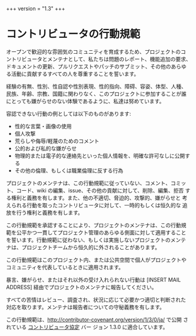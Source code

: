 +++
version = "1.3"
+++

# コントリビュータの行動規範

オープンで歓迎的な雰囲気のコミュニティを育成するため、プロジェクトのコ
ントリビュータとメンテナとして、私たちは問題のレポート、機能追加の要求、
ドキュメントの更新、プルリクエストやパッチのサブミット、その他のあらゆ
る活動に貢献するすべての人を尊重することを誓います。

経験の有無、性別、性自認や性別表現、性的指向、障碍、容姿、体型、人種、
民族、年齢、宗教、国籍に関わりなく、このプロジェクトに参加することが誰
にとっても嫌がらせのない体験であるように、私達は努めています。

容認できない行動の例としては以下のものがあります:

* 性的な言葉・画像の使用
* 個人攻撃
* 荒らしや侮辱/軽蔑のためのコメント
* 公的および私的な嫌がらせ
* 物理的または電子的な連絡先といった個人情報を、明確な許可なしに公開する
* その他の倫理、もしくは職業倫理に反する行為

プロジェクトのメンテナは、この行動規範に従っていない、コメント、コミッ
ト、コード、wiki の編集、issue、その他の貢献に対して、削除、編集、拒否
する権利と義務を有します。また、他の不適切、脅迫的、攻撃的、嫌がらせと
考えられる行動を取ったコントリビュータに対して、一時的もしくは恒久的な
追放を行う権利と義務を有します。

この行動規範を承認することにより、プロジェクトのメンテナは、この行動規
範を公平かつ一貫してプロジェクト管理のあらゆる側面に対して適用すること
を誓います。行動規範に従わない、もしくは実施しないプロジェクトのメンテ
ナは、プロジェクトチームから恒久的に外されることがあります。

この行動規範はこのプロジェクト内、または公共空間で個人がプロジェクトや
コミュニティを代表しているときに適用されます。

暴言、嫌がらせ、またはそれ以外の受け入れられない行動は
[INSERT MAIL ADDRESS] 経由でプロジェクトのメンテナに報告してください。

すべての苦情はレビュー、調査され、状況に応じて必要かつ適切と判断された
対応を取ります。メンテナは報告者についての守秘義務を有します。

この行動規範は、http://contributor-covenant.org/version/1/3/0/ja/ で公開
されている [コントリビュータ協定](http://contributor-covenant.org) バー
ジョン 1.3.0 に適合しています。
